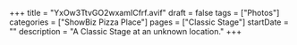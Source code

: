 +++
title = "YxOw3TtvGO2wxamICfrf.avif"
draft = false
tags = ["Photos"]
categories = ["ShowBiz Pizza Place"]
pages = ["Classic Stage"]
startDate = ""
description = "A Classic Stage at an unknown location."
+++
